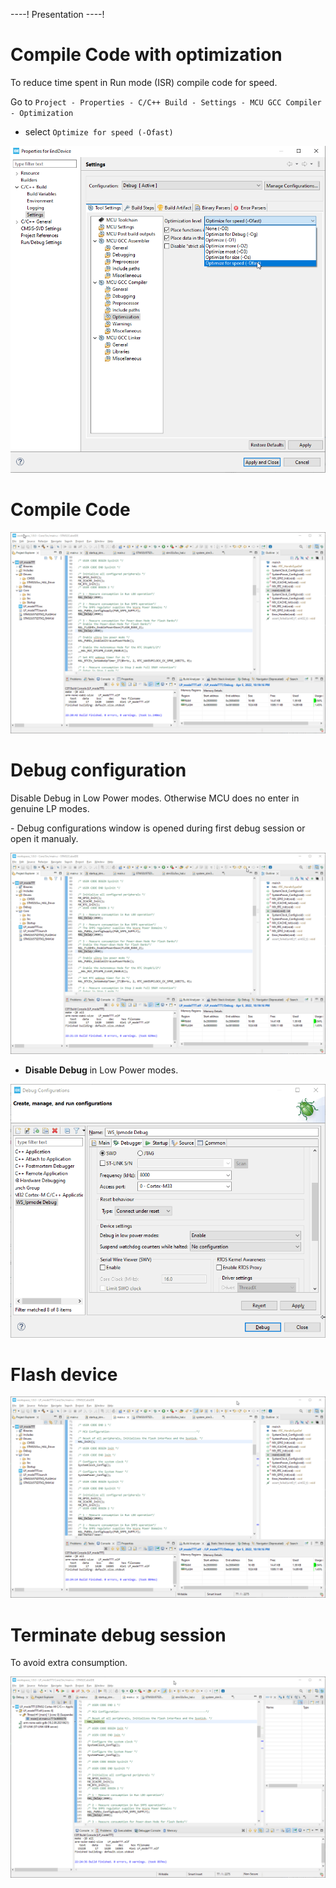 ----!
Presentation
----!
# Compile Code with optimization
<p> </p>
To reduce time spent in Run mode (ISR) compile code for speed.
<p> </p>

Go to `Project - Properties - C/C++ Build - Settings - MCU GCC Compiler - Optimization`

- select `Optimize for speed (-Ofast)`

<p> </p>

![image](./img/optimization.png)


# Compile Code
<p> </p>

![gif](./img/compile.gif)

# Debug configuration
<awarning> 
Disable Debug in Low Power modes. Otherwise MCU does no enter in genuine LP modes.
</awarning>

<p> </p>
- Debug configurations window is opened during first debug session or open it manualy.
<p> </p>

![gif](./img/debugconf.gif)
<p> </p>

- **Disable Debug** in Low Power modes.
<p> </p>

![gif](./img/disdebug.gif)

# Flash device 
<p> </p>

![gif](./img/debug.gif)

# Terminate debug session
<p> </p>
<awarning> 
To avoid extra consumption.
</awarning>
<p> </p>

![gif](./img/terminate.gif)
  